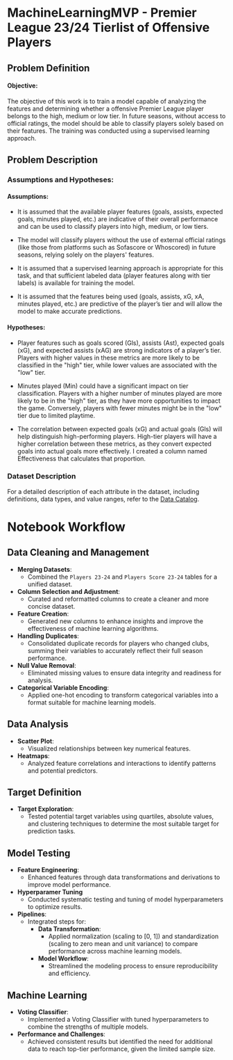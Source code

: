 # MachineLearningMVP - Premier League 23/24 Tierlist of Offensive Players

## Problem Definition
#### Objective:

The objective of this work is to train a model capable of analyzing the features and determining whether a offensive Premier League player belongs to the high, medium or low tier. In future seasons, without access to official ratings, the model should be able to classify players solely based on their features. The training was conducted using a supervised learning approach.

## Problem Description


### Assumptions and Hypotheses:

#### Assumptions:

- It is assumed that the available player features (goals, assists, expected goals, minutes played, etc.) are indicative of their overall performance and can be used to classify players into high, medium, or low tiers.

- The model will classify players without the use of external official ratings (like those from platforms such as Sofascore or Whoscored) in future seasons, relying solely on the players' features.

- It is assumed that a supervised learning approach is appropriate for this task, and that sufficient labeled data (player features along with tier labels) is available for training the model.

- It is assumed that the features being used (goals, assists, xG, xA, minutes played, etc.) are predictive of the player’s tier and will allow the model to make accurate predictions.


#### Hypotheses:

- Player features such as goals scored (Gls), assists (Ast), expected goals (xG), and expected assists (xAG) are strong indicators of a player’s tier. Players with higher values in these metrics are more likely to be classified in the "high" tier, while lower values are associated with the "low" tier.

- Minutes played (Min) could have a significant impact on tier classification. Players with a higher number of minutes played are more likely to be in the "high" tier, as they have more opportunities to impact the game. Conversely, players with fewer minutes might be in the "low" tier due to limited playtime.

- The correlation between expected goals (xG) and actual goals (Gls) will help distinguish high-performing players. High-tier players will have a higher correlation between these metrics, as they convert expected goals into actual goals more effectively. I created a column named Effectiveness that calculates that proportion.


### Dataset Description

For a detailed description of each attribute in the dataset, including definitions, data types, and value ranges, refer to the [Data Catalog](DataCatalog.md).

# Notebook Workflow

## Data Cleaning and Management
- **Merging Datasets**:
  - Combined the `Players 23-24` and `Players Score 23-24` tables for a unified dataset.
- **Column Selection and Adjustment**:
  - Curated and reformatted columns to create a cleaner and more concise dataset.
- **Feature Creation**:
  - Generated new columns to enhance insights and improve the effectiveness of machine learning algorithms.
- **Handling Duplicates**:
  - Consolidated duplicate records for players who changed clubs, summing their variables to accurately reflect their full season performance.
- **Null Value Removal**:
  - Eliminated missing values to ensure data integrity and readiness for analysis.
- **Categorical Variable Encoding**:
  - Applied one-hot encoding to transform categorical variables into a format suitable for machine learning models.


## Data Analysis
- **Scatter Plot**:
  - Visualized relationships between key numerical features.
- **Heatmaps**:
  - Analyzed feature correlations and interactions to identify patterns and potential predictors.


## Target Definition
- **Target Exploration**:
  - Tested potential target variables using quartiles, absolute values, and clustering techniques to determine the most suitable target for prediction tasks.


## Model Testing
- **Feature Engineering**:
  - Enhanced features through data transformations and derivations to improve model performance.
- **Hyperparamer Tuning**
  - Conducted systematic testing and tuning of model hyperparameters to optimize results.
- **Pipelines**:
  - Integrated steps for:
    - **Data Transformation**:
      - Applied normalization (scaling to [0, 1]) and standardization (scaling to zero mean and unit variance) to compare performance across machine learning models.
    - **Model Workflow**:
      - Streamlined the modeling process to ensure reproducibility and efficiency.


## Machine Learning
- **Voting Classifier**:
  - Implemented a Voting Classifier with tuned hyperparameters to combine the strengths of multiple models.
- **Performance and Challenges**:
  - Achieved consistent results but identified the need for additional data to reach top-tier performance, given the limited sample size.









